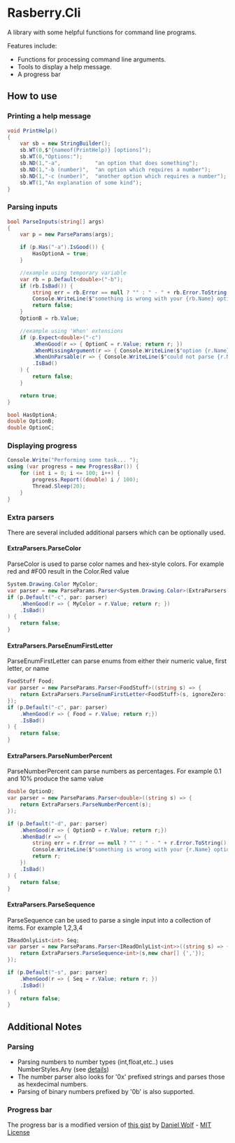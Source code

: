 # Rasberry.Cli
A library with some helpful functions for command line programs.

Features include:
* Functions for processing command line arguments.
* Tools to display a help message.
* A progress bar

## How to use
### Printing a help message
```csharp
void PrintHelp()
{
	var sb = new StringBuilder();
	sb.WT(0,$"{nameof(PrintHelp)} [options]");
	sb.WT(0,"Options:");
	sb.ND(1,"-a",           "an option that does something");
	sb.ND(1,"-b (number)",  "an option which requires a number");
	sb.ND(1,"-c (number)",  "another option which requires a number");
	sb.WT(1,"An explanation of some kind");
}
```

### Parsing inputs
```csharp
bool ParseInputs(string[] args)
{
	var p = new ParseParams(args);

	if (p.Has("-a").IsGood()) {
		HasOptionA = true;
	}

	//example using temporary variable
	var rb = p.Default<double>("-b");
	if (rb.IsBad()) {
		string err = rb.Error == null ? "" : " - " + rb.Error.ToString();
		Console.WriteLine($"something is wrong with your {rb.Name} option{err}");
		return false;
	}
	OptionB = rb.Value;

	//example using 'When' extensions
	if (p.Expect<double>("-c")
		.WhenGood(r => { OptionC = r.Value; return r; })
		.WhenMissingArgument(r => { Console.WriteLine($"option {r.Name} is missing"); return r;})
		.WhenUnParsable(r => { Console.WriteLine($"could not parse {r.Name} option - {r.Error}"); return r; })
		.IsBad()
	) {
		return false;
	}

	return true;
}

bool HasOptionA;
double OptionB;
double OptionC;
```

### Displaying progress
```csharp
Console.Write("Performing some task... ");
using (var progress = new ProgressBar()) {
	for (int i = 0; i <= 100; i++) {
		progress.Report((double) i / 100);
		Thread.Sleep(20);
	}
}
```

### Extra parsers
There are several included additional parsers which can be optionally used.

#### ExtraParsers.ParseColor
ParseColor is used to parse color names and hex-style colors. For example red and #F00 result in the Color.Red value

```csharp
System.Drawing.Color MyColor;
var parser = new ParseParams.Parser<System.Drawing.Color>(ExtraParsers.ParseColor);
if (p.Default("-c", par: parser)
	.WhenGood(r => { MyColor = r.Value; return r; })
	.IsBad()
) {
	return false;
}
```

#### ExtraParsers.ParseEnumFirstLetter
ParseEnumFirstLetter can parse enums from either their numeric value, first letter, or name

```csharp
FoodStuff Food;
var parser = new ParseParams.Parser<FoodStuff>((string s) => {
	return ExtraParsers.ParseEnumFirstLetter<FoodStuff>(s, ignoreZero: true);
});
if (p.Default("-c", par: parser)
	.WhenGood(r => { Food = r.Value; return r;})
	.IsBad()
) {
	return false;
}
```
#### ExtraParsers.ParseNumberPercent
ParseNumberPercent can parse numbers as percentages. For example 0.1 and 10% produce the same value

```csharp
double OptionD;
var parser = new ParseParams.Parser<double>((string s) => {
	return ExtraParsers.ParseNumberPercent(s);
});

if (p.Default("-d", par: parser)
	.WhenGood(r => { OptionD = r.Value; return r;})
	.WhenBad(r => {
		string err = r.Error == null ? "" : " - " + r.Error.ToString();
		Console.WriteLine($"something is wrong with your {r.Name} option{err}");
		return r;
	})
	.IsBad()
) {
	return false;
}
```
#### ExtraParsers.ParseSequence
ParseSequence can be used to parse a single input into a collection of items. For example 1,2,3,4

```csharp
IReadOnlyList<int> Seq;
var parser = new ParseParams.Parser<IReadOnlyList<int>>((string s) => {
	return ExtraParsers.ParseSequence<int>(s,new char[] {','});
});

if (p.Default("-s", par: parser)
	.WhenGood(r => { Seq = r.Value; return r; })
	.IsBad()
) {
	return false;
}
```

## Additional Notes
### Parsing
* Parsing numbers to number types (int,float,etc..) uses NumberStyles.Any (see [details](https://docs.microsoft.com/en-us/dotnet/standard/base-types/parsing-numeric))
* The number parser also looks for '0x' prefixed strings and parses those as hexdecimal numbers.
* Parsing of binary numbers prefixed by '0b' is also supported.

### Progress bar
The progress bar is a modified version of [this gist](https://gist.github.com/DanielSWolf/0ab6a96899cc5377bf54) by [Daniel Wolf](https://github.com/DanielSWolf) - [MIT License](http://opensource.org/licenses/MIT)
